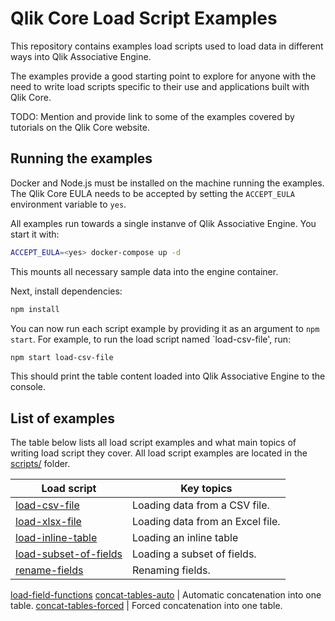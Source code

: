 # Qlik Core Load Script Examples

This repository contains examples load scripts used to load data in different ways into Qlik Associative Engine.

The examples provide a good starting point to explore for anyone with the need to write load scripts specific to their
use and applications built with Qlik Core.

TODO: Mention and provide link to some of the examples covered by tutorials on the Qlik Core website.

## Running the examples

Docker and Node.js must be installed on the machine running the examples. The Qlik Core EULA needs to be accepted by
setting the `ACCEPT_EULA` environment variable to `yes`.

All examples run towards a single instanve of Qlik Associative Engine. You start it with:

```sh
ACCEPT_EULA=<yes> docker-compose up -d
```

This mounts all necessary sample data into the engine container.

Next, install dependencies:

```sh
npm install
```

You can now run each script example by providing it as an argument to `npm start`. For example, to run the load script
named `load-csv-file', run:

```sh
npm start load-csv-file
```

This should print the table content loaded into Qlik Associative Engine to the console.

## List of examples

The table below lists all load script examples and what main topics of writing load script they cover. All load script
examples are located in the [scripts/](./scripts/) folder.

Load script | Key topics
----------- | ----------
[load-csv-file](./scripts/load-csv-file) | Loading data from a CSV file.
[load-xlsx-file](./scripts/load-xlsx-file) | Loading data from an Excel file.
[load-inline-table](./scripts/load-inline-table) | Loading an inline table 
[load-subset-of-fields](./scripts/load-subset-of-fields) | Loading a subset of fields.
[rename-fields](./scripts/rename-fields) | Renaming fields.
[load-field-functions](./scripts/load-field-functions)
[concat-tables-auto](./scripts/concat-tables) | Automatic concatenation into one table.
[concat-tables-forced](./scripts/concat-tables) | Forced concatenation into one table.
